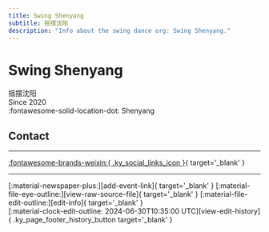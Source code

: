 ```yaml
---
title: Swing Shenyang
subtitle: 摇摆沈阳
description: "Info about the swing dance org: Swing Shenyang."
---
```


# Swing Shenyang

摇摆沈阳  
Since 2020  
:fontawesome-solid-location-dot: Shenyang  


## Contact


---

 [:fontawesome-brands-weixin:{ .ky_social_links_icon }](# "Swing Shenyang"){ target='_blank' }

---

<div class="ky_page_footer" markdown>
<div class="ky_page_footer_trailing" markdown="span">
[:material-newspaper-plus:][add-event-link]{ target='_blank' }
[:material-file-eye-outline:][view-raw-source-file]{ target='_blank' }
[:material-file-edit-outline:][edit-info]{ target='_blank' }
</div>
<div class="ky_page_footer_leading" markdown="span">
[:material-clock-edit-outline: 2024-06-30T10:35:00 UTC][view-edit-history]{ .ky_page_footer_history_button target='_blank' }
</div>
</div>

[add-event-link]: https://github.com/swingdance/events/issues/new?assignees=&labels=add+event&projects=&template=02-add_entity.yml&title=%5Bzh_CN%5D%20Add%20Event%3A%20%3CName%3E&region=zh_CN&province=Liaoning&city=Shenyang&org_id=swing-shen-yang "Add Event"
[view-raw-source-file]: https://github.com/swingdance/orgs/blob/main/zh_CN/swing-shen-yang.json "View Raw Source File"
[edit-info]: https://github.com/swingdance/orgs/issues/new?assignees=&labels=update+org&projects=&template=03-update_entity.yml&title=%5Bzh_CN%5D%20Update%20Org%3A%20Swing%20Shenyang&region=zh_CN&id=swing-shen-yang&name=Swing%20Shenyang "Edit Info"

[view-edit-history]: https://github.com/swingdance/orgs/commits/main/zh_CN/swing-shen-yang.json "View Edit History"
